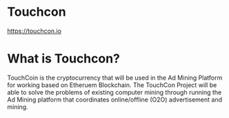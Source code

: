 # Touchcon

https://touchcon.io
# What is Touchcon?
TouchCoin is the cryptocurrency that will be used in the Ad Mining Platform for working based on Etheruem Blockchain. 
The TouchCon Project will be able to solve the problems of existing computer mining through running the Ad Mining platform that coordinates online/offline (O2O) advertisement and mining.
